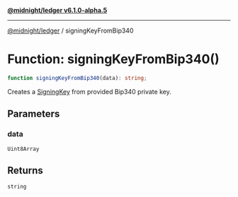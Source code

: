 [**@midnight/ledger v6.1.0-alpha.5**](../README.md)

***

[@midnight/ledger](../globals.md) / signingKeyFromBip340

# Function: signingKeyFromBip340()

```ts
function signingKeyFromBip340(data): string;
```

Creates a [SigningKey](../type-aliases/SigningKey.md) from provided Bip340 private key.

## Parameters

### data

`Uint8Array`

## Returns

`string`
